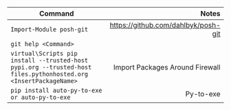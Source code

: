 | Command                                                                                                         | Notes                               |
| --------------------------------------------------------------------------------------------------------------- | -----------------------------------:|
| `Import-Module posh-git`                                                                                        | https://github.com/dahlbyk/posh-git |
| `git help <Command>`                                                                                            |                                     |
| `virtual\Scripts pip install --trusted-host pypi.org --trusted-host files.pythonhosted.org <InsertPackageName>` | Import Packages Around Firewall     |
| `pip install auto-py-to-exe or auto-py-to-exe`                                                                  | Py-to-exe                           |

